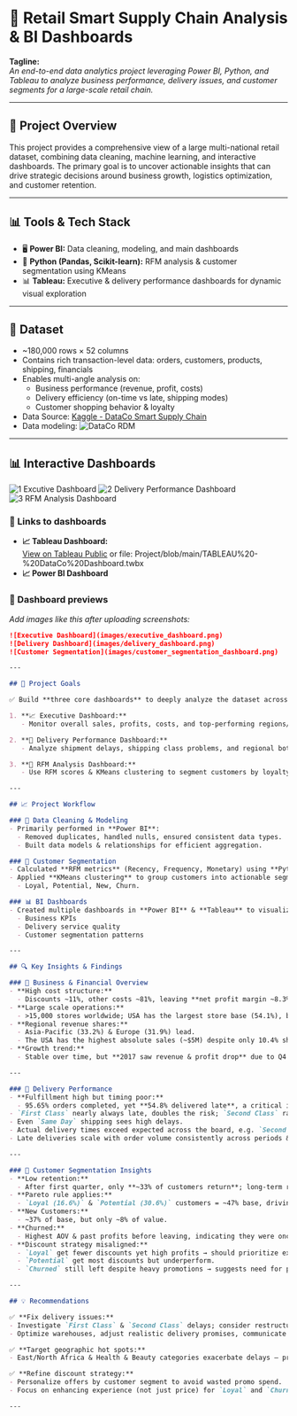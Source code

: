 # 🏬 Retail Smart Supply Chain Analysis & BI Dashboards

**Tagline:**  
*An end-to-end data analytics project leveraging Power BI, Python, and Tableau to analyze business performance, delivery issues, and customer segments for a large-scale retail chain.*

---

## 📌 Project Overview

This project provides a comprehensive view of a large multi-national retail dataset, combining data cleaning, machine learning, and interactive dashboards. The primary goal is to uncover actionable insights that can drive strategic decisions around business growth, logistics optimization, and customer retention.

---

## 📊 Tools & Tech Stack

- 🖥️ **Power BI:** Data cleaning, modeling, and main dashboards  
- 🐍 **Python (Pandas, Scikit-learn):** RFM analysis & customer segmentation using KMeans  
- 📊 **Tableau:** Executive & delivery performance dashboards for dynamic visual exploration  

---

## 💾 Dataset

- ~180,000 rows × 52 columns  
- Contains rich transaction-level data: orders, customers, products, shipping, financials
- Enables multi-angle analysis on:
  - Business performance (revenue, profit, costs)
  - Delivery efficiency (on-time vs late, shipping modes)
  - Customer shopping behavior & loyalty
- Data Source: [Kaggle - DataCo Smart Supply Chain](https://www.kaggle.com/datasets/shashwatwork/dataco-smart-supply-chain-for-big-data-analysis)
- Data modeling: ![DataCo RDM](https://github.com/user-attachments/assets/fc2abd52-dbf0-4ae1-b01b-3545d729fd1b)

---

## 📊 Interactive Dashboards
![1  Excutive Dashboard](https://github.com/user-attachments/assets/a4af18ab-3de9-4c63-896c-c8594ba144a3)
![2  Delivery Performance Dashboard](https://github.com/user-attachments/assets/7e19124c-6b34-49df-ada1-aa5f98244e4c)
![3  RFM Analysis Dashboard](https://github.com/user-attachments/assets/8d960aba-da66-4e2c-b471-09afb19a16bb)


### 🚀 Links to dashboards
- **📈 Tableau Dashboard:**  
  [View on Tableau Public](https://public.tableau.com/app/profile/truonghuyphan.da/viz/TABLEAU-DataCoDashboard/EXCUTIVEdashboard) or file: Project/blob/main/TABLEAU%20-%20DataCo%20Dashboard.twbx 
- **📈 Power BI Dashboard**
  
### 📸 Dashboard previews
_Add images like this after uploading screenshots:_
```markdown
![Executive Dashboard](images/executive_dashboard.png)
![Delivery Dashboard](images/delivery_dashboard.png)
![Customer Segmentation](images/customer_segmentation_dashboard.png)

---

## 🚀 Project Goals

✅ Build **three core dashboards** to deeply analyze the dataset across strategic dimensions:

1. **📈 Executive Dashboard:**  
   - Monitor overall sales, profits, costs, and top-performing regions/products.

2. **🚚 Delivery Performance Dashboard:**  
   - Analyze shipment delays, shipping class problems, and regional bottlenecks.

3. **👥 RFM Analysis Dashboard:**  
   - Use RFM scores & KMeans clustering to segment customers by loyalty and profitability.

---

## 📈 Project Workflow

### 🔨 Data Cleaning & Modeling
- Primarily performed in **Power BI**:  
  - Removed duplicates, handled nulls, ensured consistent data types.
  - Built data models & relationships for efficient aggregation.

### 🧮 Customer Segmentation
- Calculated **RFM metrics** (Recency, Frequency, Monetary) using **Python (Pandas)**.
- Applied **KMeans clustering** to group customers into actionable segments:  
  - Loyal, Potential, New, Churn.

### 📊 BI Dashboards
- Created multiple dashboards in **Power BI** & **Tableau** to visualize:
  - Business KPIs
  - Delivery service quality
  - Customer segmentation patterns

---

## 🔍 Key Insights & Findings

### 🏦 Business & Financial Overview
- **High cost structure:**  
  - Discounts ~11%, other costs ~81%, leaving **net profit margin ~8.3%**, quite low for retail.
- **Large scale operations:**  
  - >15,000 stores worldwide; USA has the largest store base (54.1%), but **Puerto Rico contributes the most revenue (>38.5%)**.
- **Regional revenue shares:**  
  - Asia-Pacific (33.2%) & Europe (31.9%) lead.
  - The USA has the highest absolute sales (~$5M) despite only 10.4% share by store count.
- **Growth trend:**  
  - Stable over time, but **2017 saw revenue & profit drop** due to Q4 slump, even as order volume rose by 4.6% → lower AOV.

---

### 🚚 Delivery Performance
- **Fulfillment high but timing poor:**  
  - 95.65% orders completed, yet **54.8% delivered late**, a critical issue.
- `First Class` nearly always late, doubles the risk; `Second Class` raises risk 1.55x.
- Even `Same Day` shipping sees high delays.
- Actual delivery times exceed expected across the board, e.g. `Second Class` ~2 days late on average.
- Late deliveries scale with order volume consistently across periods & regions.

---

### 👥 Customer Segmentation Insights
- **Low retention:**  
  - After first quarter, only **~33% of customers return**; long-term retention (>2 yrs) extremely low.
- **Pareto rule applies:**  
  - `Loyal (16.6%)` & `Potential (30.6%)` customers = ~47% base, driving ~80% profits.
- **New Customers:**  
  - ~37% of base, but only ~8% of value.
- **Churned:**  
  - Highest AOV & past profits before leaving, indicating they were once very valuable.
- **Discount strategy misaligned:**  
  - `Loyal` get fewer discounts yet high profits → should prioritize experience.
  - `Potential` get most discounts but underperform.
  - `Churned` still left despite heavy promotions → suggests need for product & service improvements.

---

## 💡 Recommendations

✅ **Fix delivery issues:**  
- Investigate `First Class` & `Second Class` delays; consider restructuring or pausing these shipping options.  
- Optimize warehouses, adjust realistic delivery promises, communicate ETA transparently.

✅ **Target geographic hot spots:**  
- East/North Africa & Health & Beauty categories exacerbate delays — prioritize improvements there.

✅ **Refine discount strategy:**  
- Personalize offers by customer segment to avoid wasted promo spend.  
- Focus on enhancing experience (not just price) for `Loyal` and `Churn` segments.

---


